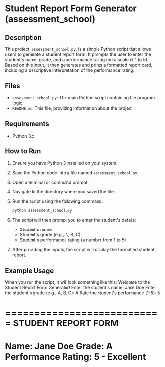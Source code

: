 # Student Report Form Generator (assessment_school)

## Description

This project, `assessment_school.py`, is a simple Python script that allows users to generate a student report form. It prompts the user to enter the student's name, grade, and a performance rating (on a scale of 1 to 5). Based on this input, it then generates and prints a formatted report card, including a descriptive interpretation of the performance rating.

## Files

* `assessment_school.py`: The main Python script containing the program logic.
* `README.md`: This file, providing information about the project.

## Requirements

* Python 3.x

## How to Run

1.  Ensure you have Python 3 installed on your system.
2.  Save the Python code into a file named `assessment_school.py`.
3.  Open a terminal or command prompt.
4.  Navigate to the directory where you saved the file.
5.  Run the script using the following command:

    ```bash
    python assessment_school.py
    ```

6.  The script will then prompt you to enter the student's details:
    * Student's name
    * Student's grade (e.g., A, B, C)
    * Student's performance rating (a number from 1 to 5)

7.  After providing the inputs, the script will display the formatted student report.

## Example Usage

When you run the script, it will look something like this:
Welcome to the Student Report Form Generator!
Enter the student's name: Jane Doe
Enter the student's grade (e.g., A, B, C): A
Rate the student's performance (1-5): 5

===========================
STUDENT REPORT FORM
===========================
Name: Jane Doe
Grade: A
Performance Rating: 5 - Excellent
===========================